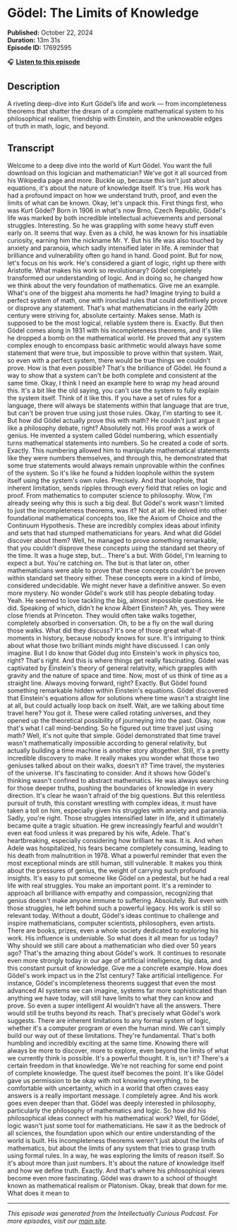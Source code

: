 # Gödel: The Limits of Knowledge

**Published:** October 22, 2024  
**Duration:** 13m 31s  
**Episode ID:** 17692595

🎧 **[Listen to this episode](https://intellectuallycurious.buzzsprout.com/2529712/episodes/17692595-gödel-the-limits-of-knowledge)**

## Description

A riveting deep-dive into Kurt Gödel’s life and work — from incompleteness theorems that shatter the dream of a complete mathematical system to his philosophical realism, friendship with Einstein, and the unknowable edges of truth in math, logic, and beyond.

## Transcript

Welcome to a deep dive into the world of Kurt Gödel. You want the full download on this logician and mathematician? We've got it all sourced from his Wikipedia page and more. Buckle up, because this isn't just about equations, it's about the nature of knowledge itself. It's true. His work has had a profound impact on how we understand truth, proof, and even the limits of what can be known. Okay, let's unpack this. First things first, who was Kurt Gödel? Born in 1906 in what's now Brno, Czech Republic, Gödel's life was marked by both incredible intellectual achievements and personal struggles. Interesting. So he was grappling with some heavy stuff even early on. It seems that way. Even as a child, he was known for his insatiable curiosity, earning him the nickname Mr. Y. But his life was also touched by anxiety and paranoia, which sadly intensified later in life. A reminder that brilliance and vulnerability often go hand in hand. Good point. But for now, let's focus on his work. He's considered a giant of logic, right up there with Aristotle. What makes his work so revolutionary? Gödel completely transformed our understanding of logic. And in doing so, he changed how we think about the very foundation of mathematics. Give me an example. What's one of the biggest aha moments he had? Imagine trying to build a perfect system of math, one with ironclad rules that could definitively prove or disprove any statement. That's what mathematicians in the early 20th century were striving for, absolute certainty. Makes sense. Math is supposed to be the most logical, reliable system there is. Exactly. But then Gödel comes along in 1931 with his incompleteness theorems, and it's like he dropped a bomb on the mathematical world. He proved that any system complex enough to encompass basic arithmetic would always have some statement that were true, but impossible to prove within that system. Wait, so even with a perfect system, there would be true things we couldn't prove. How is that even possible? That's the brilliance of Gödel. He found a way to show that a system can't be both complete and consistent at the same time. Okay, I think I need an example here to wrap my head around this. It's a bit like the old saying, you can't use the system to fully explain the system itself. Think of it like this. If you have a set of rules for a language, there will always be statements within that language that are true, but can't be proven true using just those rules. Okay, I'm starting to see it. But how did Gödel actually prove this with math? He couldn't just argue it like a philosophy debate, right? Absolutely not. His proof was a work of genius. He invented a system called Gödel numbering, which essentially turns mathematical statements into numbers. So he created a code of sorts. Exactly. This numbering allowed him to manipulate mathematical statements like they were numbers themselves, and through this, he demonstrated that some true statements would always remain unprovable within the confines of the system. So it's like he found a hidden loophole within the system itself using the system's own rules. Precisely. And that loophole, that inherent limitation, sends ripples through every field that relies on logic and proof. From mathematics to computer science to philosophy. Wow, I'm already seeing why this is such a big deal. But Gödel's work wasn't limited to just the incompleteness theorems, was it? Not at all. He delved into other foundational mathematical concepts too, like the Axiom of Choice and the Continuum Hypothesis. These are incredibly complex ideas about infinity and sets that had stumped mathematicians for years. And what did Gödel discover about them? Well, he managed to prove something remarkable, that you couldn't disprove these concepts using the standard set theory of the time. It was a huge step, but... There's a but. With Gödel, I'm learning to expect a but. You're catching on. The but is that later on, other mathematicians were able to prove that these concepts couldn't be proven within standard set theory either. These concepts were in a kind of limbo, considered undecidable. We might never have a definitive answer. So even more mystery. No wonder Gödel's work still has people debating today. Yeah. He seemed to love tackling the big, almost impossible questions. He did. Speaking of which, didn't he know Albert Einstein? Ah, yes. They were close friends at Princeton. They would often take walks together, completely absorbed in conversation. Oh, to be a fly on the wall during those walks. What did they discuss? It's one of those great what-if moments in history, because nobody knows for sure. It's intriguing to think about what those two brilliant minds might have discussed. I can only imagine. But I do know that Gödel dug into Einstein's work in physics too, right? That's right. And this is where things get really fascinating. Gödel was captivated by Einstein's theory of general relativity, which grapples with gravity and the nature of space and time. Now, most of us think of time as a straight line. Always moving forward, right? Exactly. But Gödel found something remarkable hidden within Einstein's equations. Gödel discovered that Einstein's equations allow for solutions where time wasn't a straight line at all, but could actually loop back on itself. Wait, are we talking about time travel here? You got it. These were called rotating universes, and they opened up the theoretical possibility of journeying into the past. Okay, now that's what I call mind-bending. So he figured out time travel just using math? Well, it's not quite that simple. Gödel demonstrated that time travel wasn't mathematically impossible according to general relativity, but actually building a time machine is another story altogether. Still, it's a pretty incredible discovery to make. It really makes you wonder what those two geniuses talked about on their walks, doesn't it? Time travel, the mysteries of the universe. It's fascinating to consider. And it shows how Gödel's thinking wasn't confined to abstract mathematics. He was always searching for those deeper truths, pushing the boundaries of knowledge in every direction. It's clear he wasn't afraid of the big questions. But this relentless pursuit of truth, this constant wrestling with complex ideas, it must have taken a toll on him, especially given his struggles with anxiety and paranoia. Sadly, you're right. Those struggles intensified later in life, and it ultimately became quite a tragic situation. He grew increasingly fearful and wouldn't even eat food unless it was prepared by his wife, Adele. That's heartbreaking, especially considering how brilliant he was. It is. And when Adele was hospitalized, his fears became completely consuming, leading to his death from malnutrition in 1978. What a powerful reminder that even the most exceptional minds are still human, still vulnerable. It makes you think about the pressures of genius, the weight of carrying such profound insights. It's easy to put someone like Gödel on a pedestal, but he had a real life with real struggles. You make an important point. It's a reminder to approach all brilliance with empathy and compassion, recognizing that genius doesn't make anyone immune to suffering. Absolutely. But even with those struggles, he left behind such a powerful legacy. His work is still so relevant today. Without a doubt, Gödel's ideas continue to challenge and inspire mathematicians, computer scientists, philosophers, even artists. There are books, prizes, even a whole society dedicated to exploring his work. His influence is undeniable. So what does it all mean for us today? Why should we still care about a mathematician who died over 50 years ago? That's the amazing thing about Gödel's work. It continues to resonate even more strongly today in our age of artificial intelligence, big data, and this constant pursuit of knowledge. Give me a concrete example. How does Gödel's work impact us in the 21st century? Take artificial intelligence. For instance, Gödel's incompleteness theorems suggest that even the most advanced AI systems we can imagine, systems far more sophisticated than anything we have today, will still have limits to what they can know and prove. So even a super intelligent AI wouldn't have all the answers. There would still be truths beyond its reach. That's precisely what Gödel's work suggests. There are inherent limitations to any formal system of logic, whether it's a computer program or even the human mind. We can't simply build our way out of these limitations. They're fundamental. That's both humbling and incredibly exciting at the same time. Knowing there will always be more to discover, more to explore, even beyond the limits of what we currently think is possible. It's a powerful thought. It is, isn't it? There's a certain freedom in that knowledge. We're not reaching for some end point of complete knowledge. The quest itself becomes the point. It's like Gödel gave us permission to be okay with not knowing everything, to be comfortable with uncertainty, which in a world that often craves easy answers is a really important message. I completely agree. And his work goes even deeper than that. Gödel was deeply interested in philosophy, particularly the philosophy of mathematics and logic. So how did his philosophical ideas connect with his mathematical work? Well, for Gödel, logic wasn't just some tool for mathematicians. He saw it as the bedrock of all sciences, the foundation upon which our entire understanding of the world is built. His incompleteness theorems weren't just about the limits of mathematics, but about the limits of any system that tries to grasp truth using formal rules. In a way, he was exploring the limits of reason itself. So it's about more than just numbers. It's about the nature of knowledge itself and how we define truth. Exactly. And that's where his philosophical views become even more fascinating. Gödel was drawn to a school of thought known as mathematical realism or Platonism. Okay, break that down for me. What does it mean to

---
*This episode was generated from the Intellectually Curious Podcast. For more episodes, visit our [main site](https://intellectuallycurious.buzzsprout.com).*
